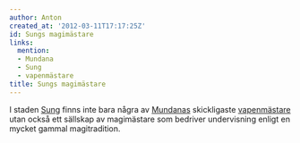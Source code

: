 ```yaml
---
author: Anton
created_at: '2012-03-11T17:17:25Z'
id: Sungs magimästare
links:
  mention:
  - Mundana
  - Sung
  - vapenmästare
title: Sungs magimästare
---
```


I staden [Sung] finns inte bara några av [Mundanas] skickligaste [vapenmästare] utan också ett
sällskap av magimästare som bedriver undervisning enligt en mycket gammal magitradition.

  [Sung]: Sung
  [Mundanas]: Mundana
  [vapenmästare]: vapenmästare

